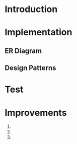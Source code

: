 # Introduction

# Implementation

## ER Diagram

## Design Patterns

# Test

# Improvements

1.
2.
3.

